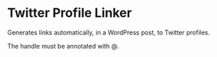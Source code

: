 Twitter Profile Linker
====================

Generates links automatically, in a WordPress post, to Twitter profiles.

The handle must be annotated with @.
